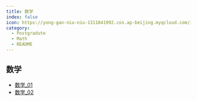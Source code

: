 ```yaml
---
title: 数学
index: false
icon: https://yong-gan-niu-niu-1311841992.cos.ap-beijing.myqcloud.com/images/%E6%95%B0%E5%AD%A6%EF%BC%8C%E7%9B%B4%E5%B0%BA.svg
category:
  - Postgradute
  - Math
  - README
---
```



## 数学

- [数学_01](math_01.md)
- [数学_02](math_02.md)

